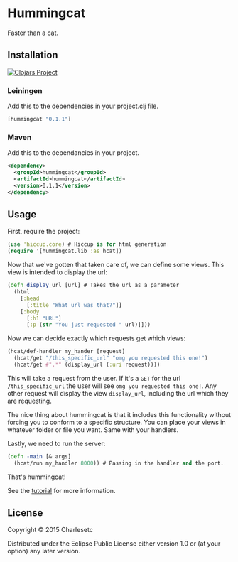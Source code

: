 # Hummingcat 
Faster than a cat.

## Installation

[![Clojars Project](http://clojars.org/hummingcat/latest-version.svg)](http://clojars.org/hummingcat)

### Leiningen

Add this to the dependencies in your project.clj file.
```clojure
[hummingcat "0.1.1"]
```

### Maven

Add this to the dependancies in your project.

```xml
<dependency>
  <groupId>hummingcat</groupId>
  <artifactId>hummingcat</artifactId>
  <version>0.1.1</version>
</dependency>
```

## Usage

First, require the project:
```clojure 
(use 'hiccup.core) # Hiccup is for html generation
(require '[hummingcat.lib :as hcat])
```

Now that we've gotten that taken care of, we can define some views. This view is intended to display the url:

```clojure
(defn display_url [url] # Takes the url as a parameter
  (html
    [:head
      [:title "What url was that?"]]
    [:body
      [:h1 "URL"]
      [:p (str "You just requested " url)]]))
```

Now we can decide exactly which requests get which views:

```clojure
(hcat/def-handler my_hander [request]
  (hcat/get "/this_specific_url" "omg you requested this one!")
  (hcat/get #".*" (display_url (:uri request))))
```

This will take a request from the user. If it's a `GET` for the url `/this_specific_url` the user will see `omg you requested this one!`. Any other request will display the view `display_url`, including the url which they are requesting.

The nice thing about hummingcat is that it includes this functionality without forcing you to conform to a specific structure. You can place your views in whatever folder or file you want. Same with your handlers. 

Lastly, we need to run the server:

```clojure
(defn -main [& args]
  (hcat/run my_handler 8000)) # Passing in the handler and the port.
```

That's hummingcat!

See the [tutorial](tutorial/) for more information.

## License

Copyright © 2015 Charlesetc

Distributed under the Eclipse Public License either version 1.0 or (at
your option) any later version.
